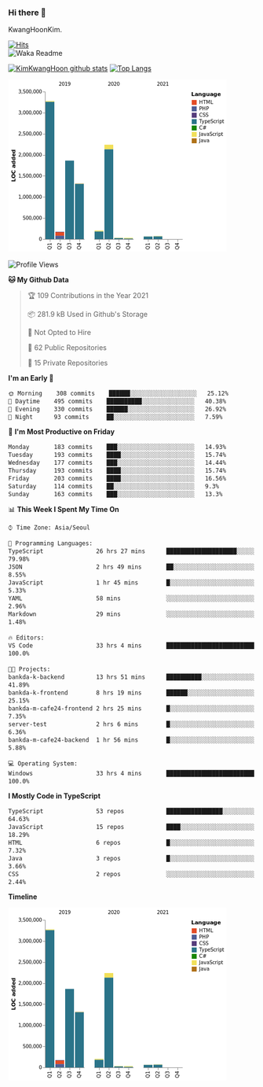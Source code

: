 ### Hi there 👋

KwangHoonKim.

[![Hits](https://hits.seeyoufarm.com/api/count/incr/badge.svg?url=https%3A%2F%2Fgithub.com%2Frhkdgns95)](https://hits.seeyoufarm.com)  
![Waka Readme](https://github.com/rhkdgns95/rhkdgns95/workflows/Waka%20Readme/badge.svg)

[![KimKwangHoon github stats](https://github-readme-stats.vercel.app/api?username=rhkdgns95&show_icons=true)](https://github.com/rhkdgns95/github-readme-stats)   [![Top Langs](https://github-readme-stats.vercel.app/api/top-langs/?username=rhkdgns95&layout=compact)](https://github.com/rhkdgns95/github-readme-stats)   


![Chart not found](https://raw.githubusercontent.com/rhkdgns95/rhkdgns95/master/charts/bar_graph.png) 



<!--START_SECTION:waka-->
![Profile Views](http://img.shields.io/badge/Profile%20Views-121-blue)

**🐱 My Github Data** 

> 🏆 109 Contributions in the Year 2021
 > 
> 📦 281.9 kB Used in Github's Storage 
 > 
> 🚫 Not Opted to Hire
 > 
> 📜 62 Public Repositories 
 > 
> 🔑 15 Private Repositories  
 > 
**I'm an Early 🐤** 

```text
🌞 Morning    308 commits    ██████░░░░░░░░░░░░░░░░░░░   25.12% 
🌆 Daytime    495 commits    ██████████░░░░░░░░░░░░░░░   40.38% 
🌃 Evening    330 commits    ██████░░░░░░░░░░░░░░░░░░░   26.92% 
🌙 Night      93 commits     ██░░░░░░░░░░░░░░░░░░░░░░░   7.59%

```
📅 **I'm Most Productive on Friday** 

```text
Monday       183 commits    ███░░░░░░░░░░░░░░░░░░░░░░   14.93% 
Tuesday      193 commits    ████░░░░░░░░░░░░░░░░░░░░░   15.74% 
Wednesday    177 commits    ███░░░░░░░░░░░░░░░░░░░░░░   14.44% 
Thursday     193 commits    ████░░░░░░░░░░░░░░░░░░░░░   15.74% 
Friday       203 commits    ████░░░░░░░░░░░░░░░░░░░░░   16.56% 
Saturday     114 commits    ██░░░░░░░░░░░░░░░░░░░░░░░   9.3% 
Sunday       163 commits    ███░░░░░░░░░░░░░░░░░░░░░░   13.3%

```


📊 **This Week I Spent My Time On** 

```text
⌚︎ Time Zone: Asia/Seoul

💬 Programming Languages: 
TypeScript               26 hrs 27 mins      ████████████████████░░░░░   79.98% 
JSON                     2 hrs 49 mins       ██░░░░░░░░░░░░░░░░░░░░░░░   8.55% 
JavaScript               1 hr 45 mins        █░░░░░░░░░░░░░░░░░░░░░░░░   5.33% 
YAML                     58 mins             ░░░░░░░░░░░░░░░░░░░░░░░░░   2.96% 
Markdown                 29 mins             ░░░░░░░░░░░░░░░░░░░░░░░░░   1.48%

🔥 Editors: 
VS Code                  33 hrs 4 mins       █████████████████████████   100.0%

🐱‍💻 Projects: 
bankda-k-backend         13 hrs 51 mins      ██████████░░░░░░░░░░░░░░░   41.89% 
bankda-k-frontend        8 hrs 19 mins       ██████░░░░░░░░░░░░░░░░░░░   25.15% 
bankda-m-cafe24-frontend 2 hrs 25 mins       █░░░░░░░░░░░░░░░░░░░░░░░░   7.35% 
server-test              2 hrs 6 mins        █░░░░░░░░░░░░░░░░░░░░░░░░   6.36% 
bankda-m-cafe24-backend  1 hr 56 mins        █░░░░░░░░░░░░░░░░░░░░░░░░   5.88%

💻 Operating System: 
Windows                  33 hrs 4 mins       █████████████████████████   100.0%

```

**I Mostly Code in TypeScript** 

```text
TypeScript               53 repos            ████████████████░░░░░░░░░   64.63% 
JavaScript               15 repos            ████░░░░░░░░░░░░░░░░░░░░░   18.29% 
HTML                     6 repos             █░░░░░░░░░░░░░░░░░░░░░░░░   7.32% 
Java                     3 repos             █░░░░░░░░░░░░░░░░░░░░░░░░   3.66% 
CSS                      2 repos             ░░░░░░░░░░░░░░░░░░░░░░░░░   2.44%

```


**Timeline**

![Chart not found](https://raw.githubusercontent.com/rhkdgns95/rhkdgns95/master/charts/bar_graph.png) 


<!--END_SECTION:waka-->
